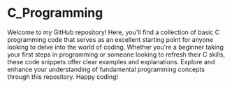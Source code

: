 # C_Programming
Welcome to my GitHub repository! Here, you'll find a collection of basic C programming code that serves as an excellent starting point for anyone looking to delve into the world of coding. Whether you're a beginner taking your first steps in programming or someone looking to refresh their C skills, these code snippets offer clear examples and explanations. Explore and enhance your understanding of fundamental programming concepts through this repository. Happy coding!
